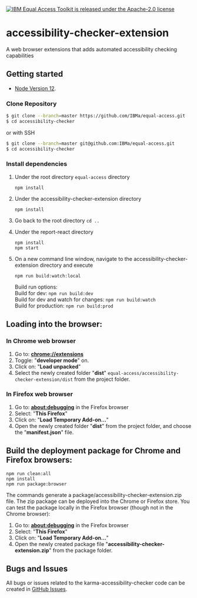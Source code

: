 [![IBM Equal Access Toolkit is released under the Apache-2.0 license](https://img.shields.io/badge/license-Apache--2.0-blue.svg)](./LICENSE)

# accessibility-checker-extension
A web browser extensions that adds automated accessibility checking capabilities

## Getting started

* [Node Version 12](https://nodejs.org/en/download/).

### Clone Repository

```bash
$ git clone --branch=master https://github.com/IBMa/equal-access.git
$ cd accessibility-checker
```
or with SSH

```bash
$ git clone --branch=master git@github.com:IBMa/equal-access.git
$ cd accessibility-checker
```
### Install dependencies

1. Under the root directory ```equal-access``` directory 

    ```
    npm install
    ```

2. Under the accessibility-checker-extension directory 
    ```
    npm install
    ```

3. Go back to the root directory ```cd ..```

4. Under the report-react directory
    ```
    npm install
    npm start
    ```

5. On a new command line window, navigate to the accessibility-checker-extension directory 
   and execute
    ```
    npm run build:watch:local
    ```
    Build run options:<br> 
    Build for dev: `npm run build:dev`<br> 
    Build for dev and watch for changes: `npm run build:watch`<br> 
    Build for production: `npm run build:prod`<br> 


## Loading into the browser:
### In Chrome web browser
1. Go to: [**chrome://extensions**](chrome://extensions)
2. Toggle: "**developer mode**" on.
3. Click on: "**Load unpacked**"
4. Select the newly created folder "**dist**" ```equal-access/accessibility-checker-extension/dist``` from the project folder.

### In Firefox web browser
1. Go to: [**about:debugging**](about:debugging) in the Firefox browser
2. Select: "**This Firefox**"
3. Click on: "**Load Temporary Add-on…**"
4. Open the newly created folder "**dist**" from the project folder, and choose the "**manifest.json**" file.

## Build the deployment package for Chrome and Firefox browsers:
```
npm run clean:all
npm install
npm run package:browser
```
The commands generate a package/accessibility-checker-extension.zip file. The zip package can be deployed into the Chrome or Firefox store. You can test the package locally in the Firefox browser (though not in the Chrome browser):
1. Go to: [**about:debugging**](about:debugging) in the Firefox browser
2. Select: "**This Firefox**"
3. Click on: "**Load Temporary Add-on…**"
4. Open the newly created package file "**accessibility-checker-extension.zip**" from the package folder.  

## Bugs and Issues

All bugs or issues related to the karma-accessibility-checker code can be created in [GitHub Issues](https://github.com/IBMa/equal-access/issues).
